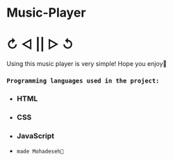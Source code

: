 # Music-Player
# ↻      ◁     ||     ▷       ↺
Using this music player is very simple!
Hope you enjoy🥰

 ### `Programming languages ​​used in the project:`
- ### HTML
- ### CSS
- ### JavaScript

- `made Mohadeseh🍎`
